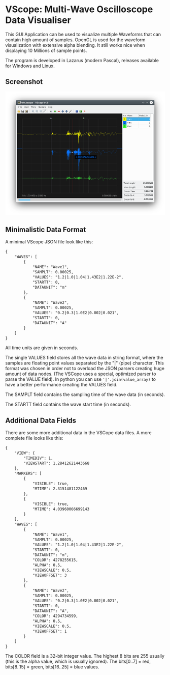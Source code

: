 # VScope: Multi-Wave Oscilloscope Data Visualiser

This GUI Application can be used to visualize multiple Waveforms that can contain high amount of samples. OpenGL is used for the waveform visualization with extensive alpha blending. It still works nice when displaying 10 Millions of sample points.

The program is developed in Lazarus (modern Pascal), releases available for Windows and Linux.

## Screenshot
![VSCope Screenshot](doc/vscope_screenshot.png)

## Minimalistic Data Format

A minimal VScope JSON file look like this:
```
{
	"WAVES": [
		{
			"NAME": "Wave1",
			"SAMPLT": 0.00025,
			"VALUES": "1.2|1.0|1.04|1.43E2|1.22E-2",
			"STARTT": 0,
			"DATAUNIT": "m"
		},
		{
			"NAME": "Wave2",
			"SAMPLT": 0.00025,
			"VALUES": "0.2|0.3|1.0E2|0.002|0.021",
			"STARTT": 0,
			"DATAUNIT": "A"
		}
	]
}
```

All time units are given in seconds.

The single VALUES field stores all the wave data in string format, where the samples are floating point values separated by the "|" (pipe) character. This format was chosen in order not to overload the JSON parsers creating huge amount of data nodes. (The VSCope uses a special, optimized parser to parse the VALUE field). In python you can use ```'|'.join(value_array)``` to have a better performance creating the VALUES field.

The SAMPLT field contains the sampling time of the wave data (in seconds). 

The STARTT field contains the wave start time (in seconds).

## Additional Data Fields
There are some more additional data in the VSCope data files. A more complete file looks like this: 
```
{
	"VIEW": {
		"TIMEDIV": 1,
		"VIEWSTART": 1.28412621443668
	},
	"MARKERS": [
		{
			"VISIBLE": true,
			"MTIME": 2.3151481122469
		},
		{
			"VISIBLE": true,
			"MTIME": 4.03960066699143
		}
	],
	"WAVES": [
		{
			"NAME": "Wave1",
			"SAMPLT": 0.00025,
			"VALUES": "1.2|1.0|1.04|1.43E2|1.22E-2",
			"STARTT": 0,
			"DATAUNIT": "m",			
			"COLOR": 4278255615,
			"ALPHA": 0.5,
			"VIEWSCALE": 0.5,
			"VIEWOFFSET": 3
		},
		{
			"NAME": "Wave2",
			"SAMPLT": 0.00025,
			"VALUES": "0.2|0.3|1.0E2|0.002|0.021",
			"STARTT": 0,
			"DATAUNIT": "A",
			"COLOR": 4294734599,
			"ALPHA": 0.5,
			"VIEWSCALE": 0.5,
			"VIEWOFFSET": 1
		}
	]
}
```
The COLOR field is a 32-bit integer value. The highest 8 bits are 255 usually (this is the alpha value, which is usually ignored).
The bits[0..7] = red, bits[8..15] = green, bits[16..25] = blue values.
